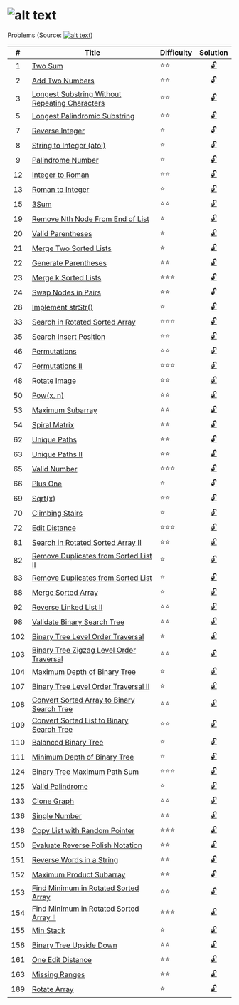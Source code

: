 ![alt text](https://raw.githubusercontent.com/lvncnt/Leetcode-OJ/master/Logo/logo.png "Logo")
========
Problems (Source: [![alt text](https://raw.githubusercontent.com/lvncnt/Leetcode-OJ/master/Logo/LeetCodeLogo.png "Leetcode")][0])

|#  | Title                                                 | Difficulty          | Solution 
|:--:|-------------                                         | -----               |:-----: 
|1  | [Two Sum][1]                                          | :star::star:        | [:unlock:][1a]
2   | [Add Two Numbers][2]                                  | :star::star:        | [:unlock:][2a] 
3   | [Longest Substring Without Repeating Characters][3]   | :star::star:        | [:unlock:][3a]  
5   | [Longest Palindromic Substring][5]                    | :star::star:        | [:unlock:][5a]  
7   | [Reverse Integer][7a]                                 | :star:              | [:unlock:][7a]
8   | [String to Integer (atoi)][8]                         | :star:              | [:unlock:][8a]
9   | [Palindrome Number][9]                                | :star:              | [:unlock:][9a]
12  | [Integer to Roman][12]                                | :star::star:        | [:unlock:][12a]
13  | [Roman to Integer][13]                                | :star:              | [:unlock:][13a]
15  | [3Sum][15]                                            |:star::star:         | [:unlock:][15a]
19  | [Remove Nth Node From End of List][19]                | :star:              | [:unlock:][19a]
20  | [Valid Parentheses][20]                               | :star:              | [:unlock:][20a]
21  | [Merge Two Sorted Lists][21]                          | :star:              | [:unlock:][21a]
22  | [Generate Parentheses][22]                            | :star::star:        | [:unlock:][22a]
23  | [Merge k Sorted Lists][23]                            | :star::star::star:  | [:unlock:][23a]  
24  | [Swap Nodes in Pairs][24]                             | :star::star:        | [:unlock:][24a]
28  | [Implement strStr()][28]                              | :star:              | [:unlock:][28a]
33  | [Search in Rotated Sorted Array][33]                  | :star::star::star:  | [:unlock:][33a]  
35  | [Search Insert Position][35]                          | :star::star:        | [:unlock:][35a]
46  | [Permutations][46]                                    | :star::star:        | [:unlock:][46a]
47  | [Permutations II][47]                                 | :star::star::star:  | [:unlock:][47a]
48  | [Rotate Image][48]                                    | :star::star:        | [:unlock:][48a]
50  | [Pow(x, n)][50]                                       | :star::star:        | [:unlock:][50a]
53  | [Maximum Subarray][53]                                | :star::star:        | [:unlock:][53a]
54  | [Spiral Matrix][54]                                   | :star::star:        | [:unlock:][54a]
62  | [Unique Paths][62]	                            | :star::star:        | [:unlock:][62a]
63  | [Unique Paths II ][63]                                | :star::star:        | [:unlock:][63a]
65  | [Valid Number][65] 	                            | :star::star::star:  | [:unlock:][65a] 
66  | [Plus One][66]                                        | :star:              | [:unlock:][66a]
69  | [Sqrt(x)][69]                                         | :star::star:        | [:unlock:][69a]
70  | [Climbing Stairs][70]                                 | :star:              | [:unlock:][70a]
72  | [Edit Distance][72]                                   | :star::star::star:  | [:unlock:][72a] 
81  | [Search in Rotated Sorted Array II][81]               | :star::star:        | [:unlock:][81a]
82  | [Remove Duplicates from Sorted List II][82]           | :star:              | [:unlock:][82a]
83  | [Remove Duplicates from Sorted List][83]              | :star:              | [:unlock:][83a]
88  | [Merge Sorted Array][88]                              | :star:              | [:unlock:][88a]
92  | [Reverse Linked List II][92]                          | :star::star:        | [:unlock:][92a]
98  | [Validate Binary Search Tree][98]                     | :star::star:        | [:unlock:][98a]
102 | [Binary Tree Level Order Traversal][102]              | :star:              | [:unlock:][102a]
103 | [Binary Tree Zigzag Level Order Traversal][103]       | :star::star:        | [:unlock:][103a]
104 | [Maximum Depth of Binary Tree][104]                   | :star:              | [:unlock:][104a]
107 | [Binary Tree Level Order Traversal II][107]           | :star:              | [:unlock:][107a]
108 | [Convert Sorted Array to Binary Search Tree][108]     | :star::star:        | [:unlock:][108a]
109 | [Convert Sorted List to Binary Search Tree][109]      | :star::star:        | [:unlock:][109a]
110 | [Balanced Binary Tree][110]			    | :star:              | [:unlock:][110a]
111 | [Minimum Depth of Binary Tree][111]                   | :star:              | [:unlock:][111a]
124 | [Binary Tree Maximum Path Sum][124]                   | :star::star::star:  | [:unlock:][124a]
125 | [Valid Palindrome][125]                               | :star:              | [:unlock:][125a]
133 | [Clone Graph][133]                                    | :star::star:        | [:unlock:][133a]
136 | [Single Number][136]                                  | :star::star:        | [:unlock:][136a]
138 | [Copy List with Random Pointer][138]                  | :star::star::star:  | [:unlock:][138a]
150 | [Evaluate Reverse Polish Notation][150]               | :star::star:        | [:unlock:][150a]
151 | [Reverse Words in a String][151]                      | :star::star:        | [:unlock:][151a]
152 | [Maximum Product Subarray][152]                       | :star::star:        | [:unlock:][152a]
153 | [Find Minimum in Rotated Sorted Array][153]           | :star::star:        | [:unlock:][153a]
154 | [Find Minimum in Rotated Sorted Array II][154]        | :star::star::star:  | [:unlock:][154a] 
155 | [Min Stack][155]                                      | :star:              | [:unlock:][155a]
156 | [Binary Tree Upside Down][156]                        | :star::star:        | [:unlock:][156a]
161 | [One Edit Distance][161]                              | :star::star:        | [:unlock:][161a]
163 | [Missing Ranges][163]                                 | :star::star:        | [:unlock:][163a]
189 | [Rotate Array][189]                                   | :star:              | [:unlock:][189a]


[0]: http://leetcode.com/
[1]: https://oj.leetcode.com/problems/two-sum/
[1a]: https://raw.githubusercontent.com/lvncnt/Leetcode-OJ/master/Array/twoSum.py
[2]: https://oj.leetcode.com/problems/add-two-numbers/
[2a]: https://raw.githubusercontent.com/lvncnt/Leetcode-OJ/master/Linked-List/AddLinkedList.java
[3]: https://oj.leetcode.com/problems/longest-substring-without-repeating-characters/
[3a]: https://raw.githubusercontent.com/lvncnt/Leetcode-OJ/master/Array/LengthOfLongestSubstring.java
[5]: https://oj.leetcode.com/problems/longest-palindromic-substring/
[5a]: https://raw.githubusercontent.com/lvncnt/Leetcode-OJ/master/Array/LongestPalindrome.java
[7]: https://oj.leetcode.com/problems/reverse-integer/
[7a]: https://raw.githubusercontent.com/lvncnt/Leetcode-OJ/master/Math/ReverseInteger.java
[8]: https://oj.leetcode.com/problems/string-to-integer-atoi/
[8a]: https://raw.githubusercontent.com/lvncnt/Leetcode-OJ/master/Array/reverseWords.java
[9]: https://oj.leetcode.com/problems/palindrome-number/
[9a]: https://raw.githubusercontent.com/lvncnt/Leetcode-OJ/master/Math/PalindromeNumber.java
[12]: https://oj.leetcode.com/problems/integer-to-roman/
[12a]: https://raw.githubusercontent.com/lvncnt/Leetcode-OJ/master/Misc/RomanInteger/Solution.java
[13]: https://oj.leetcode.com/problems/roman-to-integer/
[13a]: https://raw.githubusercontent.com/lvncnt/Leetcode-OJ/master/Misc/RomanInteger/Solution.java
[15]: https://leetcode.com/problems/3sum/
[15a]: https://raw.githubusercontent.com/lvncnt/Leetcode-OJ/master/Array/ThreeSum.java
[19]: https://leetcode.com/problems/remove-nth-node-from-end-of-list/
[19a]: https://raw.githubusercontent.com/lvncnt/Leetcode-OJ/master/Linked-List/DeleteDuplicates/src/Solution.java
[20]: https://oj.leetcode.com/problems/valid-parentheses/
[20a]: https://raw.githubusercontent.com/lvncnt/Leetcode-OJ/master/Stack/ValidParentheses/Solution.java
[21]: https://oj.leetcode.com/problems/merge-two-sorted-lists/
[21a]: https://raw.githubusercontent.com/lvncnt/Leetcode-OJ/master/Linked-List/MergeSortedList.java
[22]: https://oj.leetcode.com/problems/generate-parentheses/
[22a]: https://raw.githubusercontent.com/lvncnt/Leetcode-OJ/master/Stack/GenerateParentheses/Solution.java
[23]: https://oj.leetcode.com/problems/merge-k-sorted-lists/
[23a]: https://raw.githubusercontent.com/lvncnt/Leetcode-OJ/master/Linked-List/MergeKLists.java
[24]: https://oj.leetcode.com/problems/swap-nodes-in-pairs/
[24a]: https://raw.githubusercontent.com/lvncnt/Leetcode-OJ/master/Linked-List/SwapNodes.java
[28]: https://oj.leetcode.com/problems/implement-strstr/
[28a]: https://raw.githubusercontent.com/lvncnt/Leetcode-OJ/master/Array/strStr.java
[33]: https://oj.leetcode.com/problems/search-in-rotated-sorted-array/
[33a]: https://raw.githubusercontent.com/lvncnt/Leetcode-OJ/master/Binary-Search/SearchRotatedSortedArray/src/Search.java
[35]: https://oj.leetcode.com/problems/search-insert-position/
[35a]: https://raw.githubusercontent.com/lvncnt/Leetcode-OJ/master/Binary-Search/SearchInsertPosition/src/Solution.java
[46]: https://leetcode.com/problems/permutations/
[46a]: https://raw.githubusercontent.com/lvncnt/Leetcode-OJ/master/Math/Permutations/src/Solution.java
[47]: https://leetcode.com/problems/permutations-ii/
[47a]: https://raw.githubusercontent.com/lvncnt/Leetcode-OJ/master/Math/Permutations/src/Solution.java
[48]: https://leetcode.com/problems/rotate-image/
[48a]: https://raw.githubusercontent.com/lvncnt/Leetcode-OJ/master/Array/Rotate/src/Solution.java
[50]: https://leetcode.com/problems/powx-n/
[50a]: https://raw.githubusercontent.com/lvncnt/Leetcode-OJ/master/Math/Pow/src/Solution.java
[53]: https://oj.leetcode.com/problems/maximum-subarray/
[53a]: https://github.com/lvncnt/Leetcode-OJ/blob/master/Dynamic-Programming/MaximumSubarray/src/Solution.java
[54]: https://oj.leetcode.com/problems/spiral-matrix/
[54a]: https://raw.githubusercontent.com/lvncnt/Leetcode-OJ/master/Misc/SpiralMatrix/Solution.java
[62]: https://oj.leetcode.com/problems/unique-paths/
[63]: https://oj.leetcode.com/problems/unique-paths/
[62a]: https://raw.githubusercontent.com/lvncnt/Leetcode-OJ/master/Dynamic-Programming/UniquePaths/Solution.java
[63a]: https://raw.githubusercontent.com/lvncnt/Leetcode-OJ/master/Dynamic-Programming/UniquePathsWithObstacles/Solution.java
[65]: https://oj.leetcode.com/problems/valid-number/
[65a]: https://raw.githubusercontent.com/lvncnt/Leetcode-OJ/master/Array/ValidNumber.java
[66]: https://oj.leetcode.com/problems/plus-one/
[66a]: https://raw.githubusercontent.com/lvncnt/Leetcode-OJ/master/Math/PlusOne.java
[69]: https://oj.leetcode.com/problems/sqrtx/
[69a]: https://raw.githubusercontent.com/lvncnt/Leetcode-OJ/master/Math/Sqrt/src/Solution.java
[70]: https://oj.leetcode.com/problems/climbing-stairs/
[70a]: https://raw.githubusercontent.com/lvncnt/Leetcode-OJ/master/Dynamic-Programming/ClimbStairs/Solution.java
[72]: https://oj.leetcode.com/problems/edit-distance/
[72a]: https://raw.githubusercontent.com/lvncnt/Leetcode-OJ/master/Array/EditDistance.java
[81]: https://oj.leetcode.com/problems/search-in-rotated-sorted-array-ii/
[81a]: https://raw.githubusercontent.com/lvncnt/Leetcode-OJ/master/Binary-Search/SearchRotatedSortedArray/src/Search.java
[82]: https://leetcode.com/problems/remove-duplicates-from-sorted-list-ii/
[82a]: https://raw.githubusercontent.com/lvncnt/Leetcode-OJ/master/Linked-List/DeleteDuplicates/src/Solution.java
[83]: https://leetcode.com/problems/remove-duplicates-from-sorted-list/
[83a]: https://raw.githubusercontent.com/lvncnt/Leetcode-OJ/master/Linked-List/DeleteDuplicates/src/Solution.java
[88]: https://oj.leetcode.com/problems/merge-sorted-array/
[88a]: https://raw.githubusercontent.com/lvncnt/Leetcode-OJ/master/Linked-List/MergeSortedArray.java
[92]: https://leetcode.com/problems/reverse-linked-list-ii/
[92a]: https://raw.githubusercontent.com/lvncnt/Leetcode-OJ/master/Linked-List/ReverseList/src/Solution.java
[98]: https://oj.leetcode.com/problems/validate-binary-search-tree/
[98a]: https://raw.githubusercontent.com/lvncnt/Leetcode-OJ/master/Binary-Tree/BinarySearchTree.java
[102]: https://leetcode.com/problems/binary-tree-level-order-traversal/
[102a]: https://raw.githubusercontent.com/lvncnt/Leetcode-OJ/master/Binary-Tree/LevelOrderTraversal/src/Solution.java
[103]: https://leetcode.com/problems/binary-tree-zigzag-level-order-traversal/
[103a]: https://raw.githubusercontent.com/lvncnt/Leetcode-OJ/master/Binary-Tree/LevelOrderTraversal/src/Solution.java
[110]: https://oj.leetcode.com/problems/balanced-binary-tree/
[110a]: https://raw.githubusercontent.com/lvncnt/Leetcode-OJ/master/Binary-Tree/BalancedBinaryTree.java
[104]: https://oj.leetcode.com/problems/maximum-depth-of-binary-tree/
[104a]: https://raw.githubusercontent.com/lvncnt/Leetcode-OJ/master/Binary-Tree/DepthBinaryTree.java
[107]: https://leetcode.com/problems/binary-tree-level-order-traversal-ii/
[107a]: https://raw.githubusercontent.com/lvncnt/Leetcode-OJ/master/Binary-Tree/LevelOrderTraversal/src/Solution.java
[108]: https://oj.leetcode.com/problems/convert-sorted-array-to-binary-search-tree/
[108a]: https://raw.githubusercontent.com/lvncnt/Leetcode-OJ/master/Binary-Tree/SortedArrayToBST.java
[109]: https://oj.leetcode.com/problems/convert-sorted-list-to-binary-search-tree/
[109a]: https://raw.githubusercontent.com/lvncnt/Leetcode-OJ/master/Binary-Tree/SortedListToBST.java
[111]: https://oj.leetcode.com/problems/minimum-depth-of-binary-tree/
[111a]: https://raw.githubusercontent.com/lvncnt/Leetcode-OJ/master/Binary-Tree/DepthBinaryTree.java
[124]: https://oj.leetcode.com/problems/binary-tree-maximum-path-sum/
[124a]: https://raw.githubusercontent.com/lvncnt/Leetcode-OJ/master/Binary-Tree/MaxPathSum/Solution.java
[125]: https://oj.leetcode.com/problems/valid-palindrome/
[125a]: https://raw.githubusercontent.com/lvncnt/Leetcode-OJ/master/Array/validPalindrome.py
[133]: https://oj.leetcode.com/problems/clone-graph/
[133a]: https://raw.githubusercontent.com/lvncnt/Leetcode-OJ/master/Misc/CloneGraph/Solution.java
[136]: https://oj.leetcode.com/problems/single-number/
[136a]: https://raw.githubusercontent.com/lvncnt/Leetcode-OJ/master/Single-Number/SingleNumber/Solution.java
[138]: https://oj.leetcode.com/problems/copy-list-with-random-pointer/
[138a]: https://raw.githubusercontent.com/lvncnt/Leetcode-OJ/master/Linked-List/CopyRandomList.java
[150]: https://oj.leetcode.com/problems/evaluate-reverse-polish-notation/
[150a]: https://raw.githubusercontent.com/lvncnt/Leetcode-OJ/master/Stack/ReversePolishNotation/Solution.java
[151]: https://oj.leetcode.com/problems/reverse-words-in-a-string/
[151a]: https://raw.githubusercontent.com/lvncnt/Leetcode-OJ/master/Array/reverseWords.java
[152]: https://oj.leetcode.com/problems/maximum-product-subarray/
[152a]: https://github.com/lvncnt/Leetcode-OJ/blob/master/Dynamic-Programming/MaximumSubarray/src/Solution.java
[153]: https://oj.leetcode.com/problems/find-minimum-in-rotated-sorted-array/
[153a]: https://raw.githubusercontent.com/lvncnt/Leetcode-OJ/master/Binary-Search/SearchRotatedSortedArray/src/FindMin.java
[154]: https://oj.leetcode.com/problems/find-minimum-in-rotated-sorted-array-ii/
[154a]: https://raw.githubusercontent.com/lvncnt/Leetcode-OJ/master/Binary-Search/SearchRotatedSortedArray/src/FindMin.java
[155]: https://oj.leetcode.com/problems/min-stack/
[155a]: https://raw.githubusercontent.com/lvncnt/Leetcode-OJ/master/Stack/MinStack/Solution.java
[156]: https://oj.leetcode.com/problems/binary-tree-upside-down/
[156a]: https://raw.githubusercontent.com/lvncnt/Leetcode-OJ/master/Binary-Tree/UpsideDownBinaryTree/Solution.java
[161]: https://oj.leetcode.com/problems/one-edit-distance/
[161a]: https://raw.githubusercontent.com/lvncnt/Leetcode-OJ/master/Array/OneEditDistance.java
[163]: https://oj.leetcode.com/problems/missing-ranges/
[163a]: https://raw.githubusercontent.com/lvncnt/Leetcode-OJ/master/Array/MissingRanges.java
[189]: https://leetcode.com/problems/rotate-array/
[189a]: https://raw.githubusercontent.com/lvncnt/Leetcode-OJ/master/Array/Rotate/src/Solution.java
